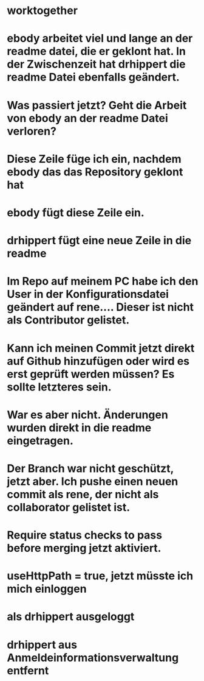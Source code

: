 # worktogether
# ebody arbeitet viel und lange an der readme datei, die er geklont hat. In der Zwischenzeit hat drhippert die readme Datei ebenfalls geändert.
# Was passiert jetzt? Geht die Arbeit von ebody an der readme Datei verloren?
# Diese Zeile füge ich ein, nachdem ebody das das Repository geklont hat
# ebody fügt diese Zeile ein.
# drhippert fügt eine neue Zeile in die readme
# Im Repo auf meinem PC habe ich den User in der Konfigurationsdatei geändert auf rene.... Dieser ist nicht als Contributor gelistet.
# Kann ich meinen Commit jetzt direkt auf Github hinzufügen oder wird es erst geprüft werden müssen? Es sollte letzteres sein.
# War es aber nicht. Änderungen wurden direkt in die readme eingetragen.
# Der Branch war nicht geschützt, jetzt aber. Ich pushe einen neuen commit als rene, der nicht als collaborator gelistet ist.
# Require status checks to pass before merging jetzt aktiviert.
# useHttpPath = true, jetzt müsste ich mich einloggen
# als drhippert ausgeloggt
# drhippert aus Anmeldeinformationsverwaltung entfernt

